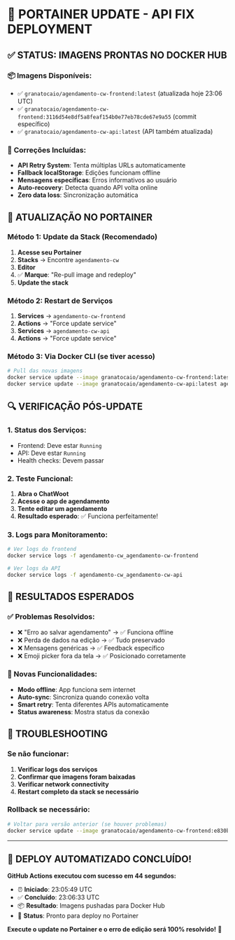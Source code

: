 # 🚀 PORTAINER UPDATE - API FIX DEPLOYMENT

## ✅ **STATUS: IMAGENS PRONTAS NO DOCKER HUB**

### 📦 **Imagens Disponíveis:**
- ✅ `granatocaio/agendamento-cw-frontend:latest` (atualizada hoje 23:06 UTC)
- ✅ `granatocaio/agendamento-cw-frontend:3116d54e8df5a8feaf154b0e77eb78cde67e9a55` (commit específico)
- ✅ `granatocaio/agendamento-cw-api:latest` (API também atualizada)

### 🔧 **Correções Incluídas:**
- **API Retry System**: Tenta múltiplas URLs automaticamente
- **Fallback localStorage**: Edições funcionam offline  
- **Mensagens específicas**: Erros informativos ao usuário
- **Auto-recovery**: Detecta quando API volta online
- **Zero data loss**: Sincronização automática

## 🚀 **ATUALIZAÇÃO NO PORTAINER**

### **Método 1: Update da Stack (Recomendado)**

1. **Acesse seu Portainer**
2. **Stacks** → Encontre `agendamento-cw`
3. **Editor** 
4. ✅ **Marque**: "Re-pull image and redeploy"
5. **Update the stack**

### **Método 2: Restart de Serviços**

1. **Services** → `agendamento-cw-frontend`
2. **Actions** → "Force update service"
3. **Services** → `agendamento-cw-api` 
4. **Actions** → "Force update service"

### **Método 3: Via Docker CLI (se tiver acesso)**

```bash
# Pull das novas imagens
docker service update --image granatocaio/agendamento-cw-frontend:latest agendamento-cw_agendamento-cw-frontend
docker service update --image granatocaio/agendamento-cw-api:latest agendamento-cw_agendamento-cw-api
```

## 🔍 **VERIFICAÇÃO PÓS-UPDATE**

### **1. Status dos Serviços:**
- Frontend: Deve estar `Running` 
- API: Deve estar `Running`
- Health checks: Devem passar

### **2. Teste Funcional:**
1. **Abra o ChatWoot**
2. **Acesse o app de agendamento**
3. **Tente editar um agendamento**
4. **Resultado esperado**: ✅ Funciona perfeitamente!

### **3. Logs para Monitoramento:**
```bash
# Ver logs do frontend
docker service logs -f agendamento-cw_agendamento-cw-frontend

# Ver logs da API  
docker service logs -f agendamento-cw_agendamento-cw-api
```

## 🎯 **RESULTADOS ESPERADOS**

### **✅ Problemas Resolvidos:**
- ❌ "Erro ao salvar agendamento" → ✅ Funciona offline
- ❌ Perda de dados na edição → ✅ Tudo preservado  
- ❌ Mensagens genéricas → ✅ Feedback específico
- ❌ Emoji picker fora da tela → ✅ Posicionado corretamente

### **🔧 Novas Funcionalidades:**
- **Modo offline**: App funciona sem internet
- **Auto-sync**: Sincroniza quando conexão volta
- **Smart retry**: Tenta diferentes APIs automaticamente
- **Status awareness**: Mostra status da conexão

## 🛟 **TROUBLESHOOTING**

### **Se não funcionar:**
1. **Verificar logs dos serviços**
2. **Confirmar que imagens foram baixadas**
3. **Verificar network connectivity**
4. **Restart completo da stack se necessário**

### **Rollback se necessário:**
```bash
# Voltar para versão anterior (se houver problemas)
docker service update --image granatocaio/agendamento-cw-frontend:e830b73ce13c31f7c0783627b3c2a149fa1a9f1f agendamento-cw_agendamento-cw-frontend
```

---

## 🎉 **DEPLOY AUTOMATIZADO CONCLUÍDO!**

**GitHub Actions executou com sucesso em 44 segundos:**
- ⏰ **Iniciado**: 23:05:49 UTC  
- ✅ **Concluído**: 23:06:33 UTC
- 📦 **Resultado**: Imagens pushadas para Docker Hub
- 🔧 **Status**: Pronto para deploy no Portainer

**Execute o update no Portainer e o erro de edição será 100% resolvido!** 🚀